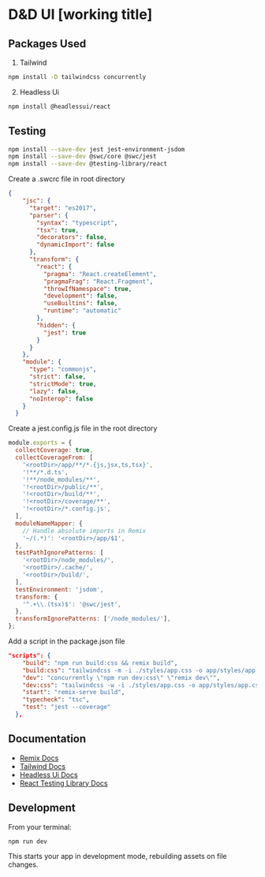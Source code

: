 # D&D UI [working title]

## Packages Used
1. Tailwind
```bash
npm install -D tailwindcss concurrently
```
2. Headless Ui
```bash
npm install @headlessui/react
```


## Testing
```bash
npm install --save-dev jest jest-environment-jsdom
npm install --save-dev @swc/core @swc/jest
npm install --save-dev @testing-library/react
```
Create a .swcrc file in root directory 

```json
{
    "jsc": {
      "target": "es2017",
      "parser": {
        "syntax": "typescript",
        "tsx": true,
        "decorators": false,
        "dynamicImport": false
      },
      "transform": {
        "react": {
          "pragma": "React.createElement",
          "pragmaFrag": "React.Fragment",
          "throwIfNamespace": true,
          "development": false,
          "useBuiltins": false,
          "runtime": "automatic"
        },
        "hidden": {
          "jest": true
        }
      }
    },
    "module": {
      "type": "commonjs",
      "strict": false,
      "strictMode": true,
      "lazy": false,
      "noInterop": false
    }
  }
```

Create a jest.config.js file in the root directory
```js
module.exports = {
  collectCoverage: true,
  collectCoverageFrom: [
    '<rootDir>/app/**/*.{js,jsx,ts,tsx}',
    '!**/*.d.ts',
    '!**/node_modules/**',
    '!<rootDir>/public/**',
    '!<rootDir>/build/**',
    '!<rootDir>/coverage/**',
    '!<rootDir>/*.config.js',
  ],
  moduleNameMapper: {
    // Handle absolute imports in Remix
    '~/(.*)': '<rootDir>/app/$1',
  },
  testPathIgnorePatterns: [
    '<rootDir>/node_modules/',
    '<rootDir>/.cache/',
    '<rootDir>/build/',
  ],
  testEnvironment: 'jsdom',
  transform: {
    '^.+\\.(tsx)$': '@swc/jest',
  },
  transformIgnorePatterns: ['/node_modules/'],
};
```

Add a script in the package.json file 
```json
"scripts": {
    "build": "npm run build:css && remix build",
    "build:css": "tailwindcss -m -i ./styles/app.css -o app/styles/app.css",
    "dev": "concurrently \"npm run dev:css\" \"remix dev\"",
    "dev:css": "tailwindcss -w -i ./styles/app.css -o app/styles/app.css",
    "start": "remix-serve build",
    "typecheck": "tsc",
    "test": "jest --coverage"
  },
```

## Documentation
- [Remix Docs](https://remix.run/docs)
- [Tailwind Docs](https://tailwindcss.com/docs/guides/remix)
- [Headless Ui Docs](https://headlessui.com/)
- [React Testing Library Docs](https://testing-library.com/docs/react-testing-library/intro/)

## Development

From your terminal:

```
npm run dev
```

This starts your app in development mode, rebuilding assets on file changes.